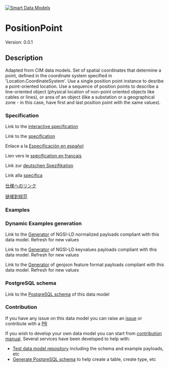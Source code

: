 [![Smart Data Models](https://smartdatamodels.org/wp-content/uploads/2022/01/SmartDataModels_logo.png "Logo")](https://smartdatamodels.org)
# PositionPoint
Version: 0.0.1

## Description 

Adapted from CIM data models. Set of spatial coordinates that determine a point, defined in the coordinate system specified in 'Location.CoordinateSystem'. Use a single position point instance to desribe a point-oriented location. Use a sequence of position points to describe a line-oriented object (physical location of non-point oriented objects like cables or lines), or area of an object (like a substation or a geographical zone - in this case, have first and last position point with the same values).
### Specification

Link to the [interactive specification](https://swagger.lab.fiware.org/?url=https://smart-data-models.github.io/dataModel.EnergyCIM/PositionPoint/swagger.yaml)

Link to the [specification](https://github.com/smart-data-models/dataModel.EnergyCIM/blob/master/PositionPoint/doc/spec.md)

Enlace a la [Especificación en español](https://github.com/smart-data-models/dataModel.EnergyCIM/blob/master/PositionPoint/doc/spec_ES.md)

Lien vers le [spécification en français](https://github.com/smart-data-models/dataModel.EnergyCIM/blob/master/PositionPoint/doc/spec_FR.md)

Link zur [deutschen Spezifikation](https://github.com/smart-data-models/dataModel.EnergyCIM/blob/master/PositionPoint/doc/spec_DE.md)

Link alla [specifica](https://github.com/smart-data-models/dataModel.EnergyCIM/blob/master/PositionPoint/doc/spec_IT.md)

[仕様へのリンク](https://github.com/smart-data-models/dataModel.EnergyCIM/blob/master/PositionPoint/doc/spec_JA.md)

[链接到规范](https://github.com/smart-data-models/dataModel.EnergyCIM/blob/master/PositionPoint/doc/spec_ZH.md)
### Examples
### Dynamic Examples generation

Link to the [Generator](https://smartdatamodels.org/extra/ngsi-ld_generator.php?schemaUrl=https://raw.githubusercontent.com/smart-data-models/dataModel.EnergyCIM/master/PositionPoint/schema.json&email=info@smartdatamodels.org) of NGSI-LD normalized payloads compliant with this data model. Refresh for new values

Link to the [Generator](https://smartdatamodels.org/extra/ngsi-ld_generator_keyvalues.php?schemaUrl=https://raw.githubusercontent.com/smart-data-models/dataModel.EnergyCIM/master/PositionPoint/schema.json&email=info@smartdatamodels.org) of NGSI-LD keyvalues payloads compliant with this data model. Refresh for new values

Link to the [Generator](https://smartdatamodels.org/extra/geojson_features_generator.php?schemaUrl=https://raw.githubusercontent.com/smart-data-models/dataModel.EnergyCIM/master/PositionPoint/schema.json&email=info@smartdatamodels.org) of geojson feature format payloads compliant with this data model. Refresh for new values
### PostgreSQL schema

Link to the [PostgreSQL schema](https://github.com/smart-data-models/dataModel.EnergyCIM/blob/master/PositionPoint/schema.sql) of this data model
### Contribution

 If you have any issue on this data model you can raise an [issue](https://github.com/smart-data-models/dataModel.EnergyCIM/issues)  or contribute with a [PR](https://github.com/smart-data-models/dataModel.EnergyCIM/pulls)

 If you wish to develop your own data model you can start from [contribution manual](https://bit.ly/contribution_manual). Several services have been developed to help with: 
 - [Test data model repository](https://smartdatamodels.org/index.php/data-models-contribution-api/) including the schema and example payloads, etc
 - [Generate PostgreSQL schema](https://smartdatamodels.org/index.php/sql-service/) to help create a table, create type, etc